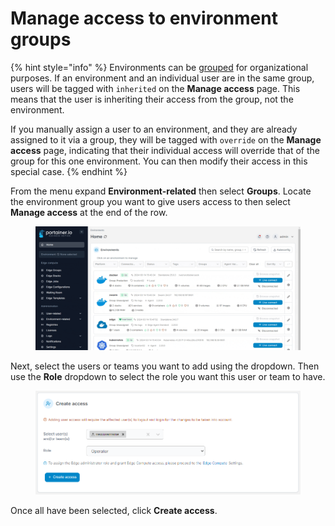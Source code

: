 # Manage access to environment groups

{% hint style="info" %}
Environments can be [grouped](groups.md) for organizational purposes. If an environment and an individual user are in the same group, users will be tagged with `inherited` on the **Manage access** page. This means that the user is inheriting their access from the group, not the environment.

If you manually assign a user to an environment, and they are already assigned to it via a group, they will be tagged with `override` on the **Manage access** page, indicating that their individual access will override that of the group for this one environment. You can then modify their access in this special case.
{% endhint %}

From the menu expand **Environment-related** then select **Groups**. Locate the environment group you want to give users access to then select **Manage access** at the end of the row.

<figure><img src="../../.gitbook/assets/2.20-environments-access-groups.gif" alt=""><figcaption></figcaption></figure>

Next, select the users or teams you want to add using the dropdown. Then use the **Role** dropdown to select the role you want this user or team to have.

<figure><img src="../../.gitbook/assets/2.20-environments-access-groups-create.png" alt=""><figcaption></figcaption></figure>

Once all have been selected, click **Create access**.
